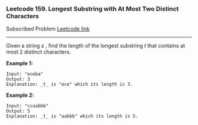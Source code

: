 ### Leetcode 159. Longest Substring with At Most Two Distinct Characters
Subscribed Problem
[Leetcode link](https://leetcode.com/problems/longest-substring-with-at-most-two-distinct-characters//)

---

Given a string *s* , find the length of the longest substring *t* that contains at most 2 distinct characters.

**Example 1:**
```
Input: "eceba"
Output: 3
Explanation: _t_ is "ece" which its length is 3.
```
**Example 2:**
```
Input: "ccaabbb"
Output: 5
Explanation: _t_ is "aabbb" which its length is 5.
```
